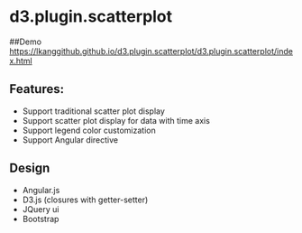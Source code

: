 # d3.plugin.scatterplot

##Demo
https://lkanggithub.github.io/d3.plugin.scatterplot/d3.plugin.scatterplot/index.html

## Features:
* Support traditional scatter plot display
* Support scatter plot display for data with time axis
* Support legend color customization
* Support Angular directive

## Design
* Angular.js
* D3.js (closures with getter-setter)
* JQuery ui
* Bootstrap

